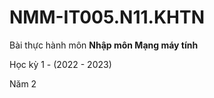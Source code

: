 # NMM-IT005.N11.KHTN
Bài thực hành môn **Nhập môn Mạng máy tính**

Học kỳ 1 - (2022 - 2023)

Năm 2

